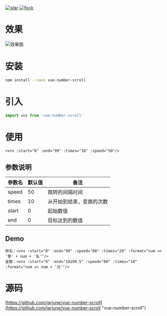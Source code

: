 [![star](https://img.shields.io/github/stars/jarjune/vue-number-scroll.svg?style=social&label=Star)](https://github.com/jarjune/vue-number-scroll/stargazers)
[![fock](https://img.shields.io/github/forks/jarjune/vue-number-scroll.svg?style=social&label=Fork)](https://github.com/jarjune/vue-number-scroll/network/members)

# 效果

![效果图](../images/demo.gif)

# 安装

```bash
npm install --save vue-number-scroll
```

# 引入

```js
import vns from 'vue-number-scroll'
```

# 使用

```vue
<vns :start="0" :end="99" :times="10" :speed="50"/>
```

## 参数说明

|参数名|默认值|备注|
|-|-|-|
|speed|50|跳转的间隔时间|
|times|10|从开始到结束，变换的次数|
|start|0|起始数值|
|end|0|目标达到的数值|

## Demo

```vue
排名：<vns :start="0" :end="99" :speed="80" :times="20" :format="num => '第' + num + '名'"/>
金额：<vns :start="0" :end="18299.5" :speed="80" :times="10" :format="num => num + '元'"/>
```

# 源码

[https://github.com/jarjune/vue-number-scroll](https://github.com/jarjune/vue-number-scroll "vue-number-scroll")
